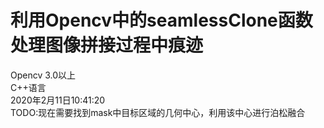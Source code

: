 # 利用Opencv中的seamlessClone函数处理图像拼接过程中痕迹  
Opencv 3.0以上  
C++语言  
2020年2月11日10:41:20  
TODO:现在需要找到mask中目标区域的几何中心，利用该中心进行泊松融合  
